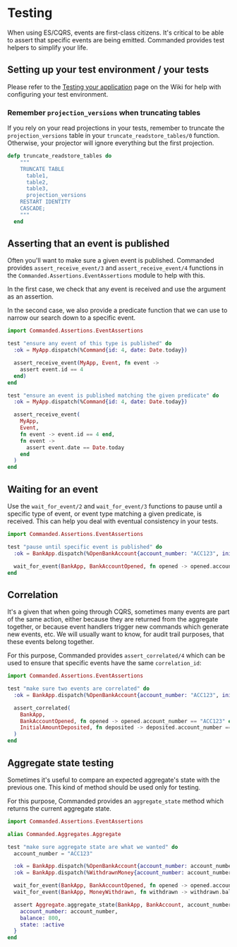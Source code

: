 # Testing

When using ES/CQRS, events are first-class citizens. It's critical to be able to assert that specific events are being emitted. Commanded provides test helpers to simplify your life.

## Setting up your test environment / your tests

Please refer to the [Testing your application](https://github.com/commanded/commanded/wiki/Testing-your-application) page on the Wiki for help with configuring your test environment.

### Remember `projection_versions` when truncating tables

If you rely on your read projections in your tests, remember to truncate the `projection_versions` table in your `truncate_readstore_tables/0` function. Otherwise, your projector will ignore everything but the first projection.

```elixir
defp truncate_readstore_tables do
    """
    TRUNCATE TABLE
      table1,
      table2,
      table3,
      projection_versions
    RESTART IDENTITY
    CASCADE;
    """
  end
```

## Asserting that an event is published

Often you'll want to make sure a given event is published. Commanded provides `assert_receive_event/3` and `assert_receive_event/4` functions in the `Commanded.Assertions.EventAssertions` module to help with this.

In the first case, we check that any event is received and use the argument as an assertion.

In the second case, we also provide a predicate function that we can use to narrow our search down to a specific event.

```elixir
import Commanded.Assertions.EventAssertions

test "ensure any event of this type is published" do
  :ok = MyApp.dispatch(%Command{id: 4, date: Date.today})

  assert_receive_event(MyApp, Event, fn event ->
    assert event.id == 4
  end)
end

test "ensure an event is published matching the given predicate" do
  :ok = MyApp.dispatch(%Command{id: 4, date: Date.today})

  assert_receive_event(
    MyApp,
    Event,
    fn event -> event.id == 4 end,
    fn event ->
      assert event.date == Date.today
    end
  )
end
```

## Waiting for an event

Use the `wait_for_event/2` and `wait_for_event/3` functions to pause until a specific type of event, or event type matching a given predicate, is received. This can help you deal with eventual consistency in your tests.

```elixir
import Commanded.Assertions.EventAssertions

test "pause until specific event is published" do
  :ok = BankApp.dispatch(%OpenBankAccount{account_number: "ACC123", initial_balance: 1_000})

  wait_for_event(BankApp, BankAccountOpened, fn opened -> opened.account_number == "ACC123" end)
end
```

## Correlation

It's a given that when going through CQRS, sometimes many events are part of the same action, either because they are returned from the aggregate together, or because event handlers trigger new commands which generate new events, etc. We will usually want to know, for audit trail purposes, that these events belong together.

For this purpose, Commanded provides `assert_correlated/4` which can be used to ensure that specific events have the same `correlation_id`:

```elixir
import Commanded.Assertions.EventAssertions

test "make sure two events are correlated" do
  :ok = BankApp.dispatch(%OpenBankAccount{account_number: "ACC123", initial_balance: 1_000})

  assert_correlated(
    BankApp,
    BankAccountOpened, fn opened -> opened.account_number == "ACC123" end,
    InitialAmountDeposited, fn deposited -> deposited.account_number == "ACC123" end
  )
end
```

## Aggregate state testing

Sometimes it's useful to compare an expected aggregate's state with the previous one. This kind of method should be used
only for testing.

For this purpose, Commanded provides an `aggregate_state` method which returns the current aggregate state.

```elixir
import Commanded.Assertions.EventAssertions

alias Commanded.Aggregates.Aggregate

test "make sure aggregate state are what we wanted" do
  account_number = "ACC123"

  :ok = BankApp.dispatch(%OpenBankAccount{account_number: account_number, initial_balance: 1_000})
  :ok = BankApp.dispatch(%WithdrawnMoney{account_number: account_number, amount: 200})

  wait_for_event(BankApp, BankAccountOpened, fn opened -> opened.account_number == "ACC123" end)
  wait_for_event(BankApp, MoneyWithdrawn, fn withdrawn -> withdrawn.balance == 800 end)

  assert Aggregate.aggregate_state(BankApp, BankAccount, account_number) == %BankAccount{
    account_number: account_number,
    balance: 800,
    state: :active
  }
end
```
